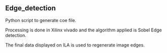 ## Edge_detection

Python script to generate coe file.  

Processing is done in Xilinx vivado and the algorithm applied is Sobel Edge detection. 

The final data displayed on ILA is used to regenerate image edges. 

